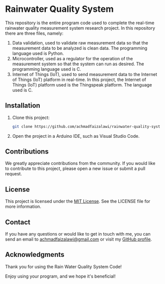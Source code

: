 # Rainwater Quality System

This repository is the entire program code used to complete the real-time rainwater quality measurement system research project. In this repository there are three files, namely:

1. Data validation, used to validate raw measurement data so that the measurement data to be analyzed is clean data. The programming language used is Python.
2. Microcontroller, used as a regulator for the operation of the measurement system so that the system can run as desired. The programming language used is C.
3. Internet of Things (IoT), used to send measurement data to the Internet of Things (IoT) platform in real-time. In this project, the Internet of Things (IoT) platform used is the Thingspeak platform. The language used is C.

## Installation

1. Clone this project:

   ```bash
   git clone https://github.com/achmadfaizalawi/rainwater-quality-system.git

2. Open the project in a Arduino IDE, such as Visual Studio Code.

## Contributions
We greatly appreciate contributions from the community. If you would like to contribute to this project, please open a new issue or submit a pull request.

## License
This project is licensed under the [MIT License](https://github.com/achmadfaizalawi/rainwater-quality-system/blob/main/LICENSE). See the LICENSE file for more information.

## Contact
If you have any questions or would like to get in touch with me, you can send an email to achmadfaizalawi@gmail.com or visit my [GitHub profile](https://github.com/achmadfaizalawi).

## Acknowledgments
Thank you for using the Rain Water Quality System Code!

Enjoy using your program, and we hope it's beneficial!

